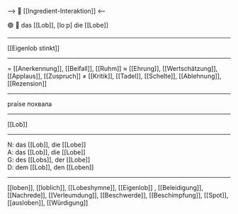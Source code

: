 --> 🤝 [[Ingredient-Interaktion]] <--

🟢 👏 das [[Lob]], [loːp]
die [[Lobe]]

---
[[Eigenlob stinkt]]

---
= [[Anerkennung]], [[Beifall]], [[Ruhm]]
≈ [[Ehrung]], [[Wertschätzung]], [[Applaus]], [[Zuspruch]]
≠ [[Kritik]], [[Tadel]], [[Schelte]], [[Ablehnung]], [[Rezension]]

---
praise
похвала

---
[[Lob]]

---
N: das [[Lob]], die [[Lobe]]  
A: das [[Lob]], die [[Lobe]]  
G: des [[Lobs]], der [[Lobe]]  
D: dem [[Lob]], den [[Loben]]  

---
[[loben]], [[loblich]], [[Lobeshymne]], [[Eigenlob]]
, [[Beleidigung]], [[Nachrede]], [[Verleumdung]], [[Beschwerde]], [[Beschimpfung]], [[Spot]], [[ausloben]], [[Würdigung]]